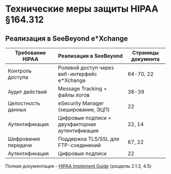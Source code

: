 # Технические меры защиты HIPAA §164.312

## Реализация в SeeBeyond e*Xchange

| Требование HIPAA       | Реализация в SeeBeyond       | Страницы документа |
|------------------------|------------------------------|-------------------|
| Контроль доступа   | Ролевой доступ через веб-интерфейс e*Xchange | 64-70, 22        |
| Аудит действий     | Message Tracking + файлы логов | 38-39            |
| Целостность данных | eSecurity Manager (хеширование, ЭЦП) | 22              |
| Аутентификация     | Цифровые подписи + двухфакторная аутентификация | 22, 14        |
| Шифрование передачи| Поддержка TLS/SSL для FTP-соединений | 67, 22         |
| Аутентификация | Цифровые подписи | 22 | Подпись врача при отправке 837 |
 Полная документация - [HIPAA Implement Guide](https://example.com/guide.pdf) (разделы 2.1.3, 4.5)
